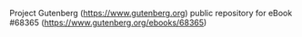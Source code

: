 Project Gutenberg (https://www.gutenberg.org) public repository for
eBook #68365 (https://www.gutenberg.org/ebooks/68365)

